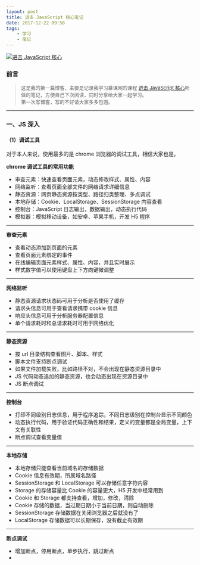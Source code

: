 ```yaml
---
layout: post
title: 进击 JavaScript 核心笔记
date: 2017-12-22 09:58
tags: 
    - 学习 
    - 笔记
---
```


[![进击 JavaScript 核心](http://img1.sycdn.imooc.com/climg/59ae66c5000139d906000338.jpg)](http://class.imooc.com/sc/35)

### 前言

> <font size="2">这是我的第一篇博客，主要是记录我学习慕课网的课程 [进击 JavaScript 核心](http://class.imooc.com/sc/35)所做的笔记，方便自己下次阅读，同时分享给大家一起学习。<br />第一次写博客，写的不好请大家多多包涵。</font>

---

### 一、JS 深入

#### （1）调试工具

对于本人来说，使用最多的是 chrome 浏览器的调试工具，相信大家也是。<br />

**chrome 调试工具的常用功能**

- 审查元素：快速查看页面元素，动态修改样式、属性、内容
- 网络监听：查看页面全部文件的网络请求详细信息
- 静态资源：网页静态资源按类型、路径归类整理、多点调试
- 本地存储：Cookie、LocalStorage、SessionStorage 内容查看
- 控制台：JavaScript 日志输出，数据输出，动态执行代码
- 模拟器：模拟移动设备，如安卓、苹果手机，开发 H5 程序

---

<!--more-->

**审查元素**
- 查看动态添加到页面的元素
- 查看页面元素绑定的事件
- 在线编辑页面元素样式、属性、内容，并且实时展示
- 样式数字值可以使用键盘上下方向键微调整

---

**网络监听**
- 静态资源请求状态码可用于分析是否使用了缓存
- 请求头信息可用于查看请求携带 cookie 信息
- 响应头信息可用于分析服务器配置信息
- 单个请求耗时和总请求耗时可用于网络优化

---

**静态资源**
- 按 url 目录结构查看图片、脚本、样式
- 脚本文件支持断点调试
- 如果文件加载失败，比如路径不对，不会出现在静态资源目录中
- JS 代码动态追加的静态资源，也会动态出现在资源目录中
- JS 断点调试

---

**控制台**
- 打印不同级别日志信息，用于程序追踪，不同日志级别在控制台显示不同颜色
- 动态执行代码，用于验证代码正确性和结果，定义的变量都是全局变量，上下文有关联性
- 断点调试查看变量值

--- 

**本地存储**
- 本地存储只能查看当前域名的存储数据
- Cookie 信息有效期，所属域名路径
- SessionStorage 和 LocalStorage 可以存储任意字符内容
- Storage 的存储容量比 Cookie 的容量更大，H5 开发中经常用到
- Cookie 和 Storage 都支持查看，增加，修改，清除
- Cookie 存储的数据，当过期日期小于当前日期，则自动删除
- SessionStorage 存储数据在关闭浏览器之后就没有了
- LocalStorage 存储数据可以长期保存，没有截止有效期

---

**断点调试**
- 增加断点，停用断点，单步执行，跳过断点
- 


